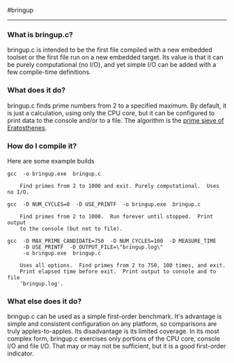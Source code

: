#bringup

---

### What is bringup.c?
bringup.c is intended to be the first file compiled with a new embedded toolset
or the first file run on a new embedded target.  Its value is that it can be
purely computational (no I/O), and yet simple I/O can be added with a few 
compile-time definitions.

### What does it do?
bringup.c finds prime numbers from 2 to a specified maximum.  By default, it
is just a calculation, using only the CPU core, but it can be configured to
print data to the console and/or to a file.  The algorithm is the 
[prime sieve of Eratosthenes](http://en.wikipedia.org/wiki/Sieve_of_eratosthenes).

### How do I compile it?
Here are some example builds

    gcc  -o bringup.exe  bringup.c

        Find primes from 2 to 1000 and exit. Purely computational.  Uses no I/O.
    
    gcc  -D NUM_CYCLES=0  -D USE_PRINTF  -o bringup.exe  bringup.c

        Find primes from 2 to 1000.  Run forever until stopped.  Print output 
        to the console (but not to file).  
    
    gcc  -D MAX_PRIME_CANDIDATE=750  -D NUM_CYCLES=100  -D MEASURE_TIME
         -D USE_PRINTF  -D OUTPUT_FILE=\"bringup.log\"
         -o bringup.exe  bringup.c

        Uses all options.  Find primes from 2 to 750, 100 times, and exit.  
        Print elapsed time before exit.  Print output to console and to file 
        'bringup.log'.

### What else does it do?
bringup.c can be used as a simple first-order benchmark.  It's advantage is
simple and consistent configuration on any platform, so comparisons are truly
apples-to-apples.  Its disadvantage is its limited coverage.  In its most
complex form, bringup.c exercises only portions of the CPU core, console 
I/O and file I/O.  That may or may not be sufficient, but it is a good 
first-order indicator.

